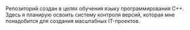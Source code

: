 Репозиторий создан в целях обучения языку программирования С++.
Здесь я планирую освоить систему контроля версий, которая мне понадобится для создания масштабных IT-проектов.
